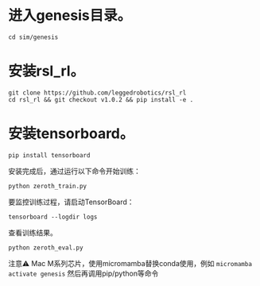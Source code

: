 # 进入genesis目录。
`cd sim/genesis` 

# 安装rsl_rl。
```
git clone https://github.com/leggedrobotics/rsl_rl
cd rsl_rl && git checkout v1.0.2 && pip install -e .
```

# 安装tensorboard。
`pip install tensorboard`

安装完成后，通过运行以下命令开始训练：

`python zeroth_train.py`

要监控训练过程，请启动TensorBoard：

`tensorboard --logdir logs`

查看训练结果。

`python zeroth_eval.py`

注意⚠️
Mac M系列芯片，使用micromamba替换conda使用，例如
`micromamba activate genesis`
然后再调用pip/python等命令
